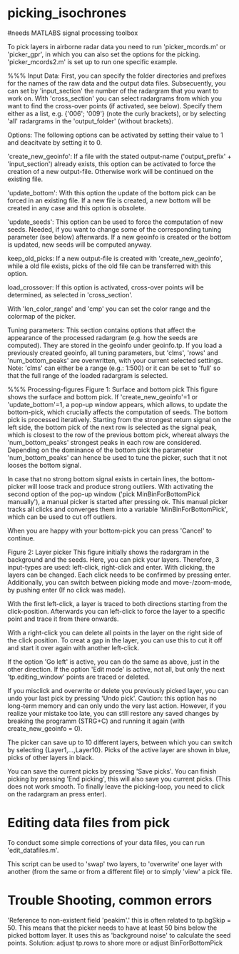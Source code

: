 # picking_isochrones

#needs MATLABS signal processing toolbox

To pick layers in airborne radar data you need to run 'picker_mcords.m' or 'picker_gpr', in which you can also set the options for the picking.
'picker_mcords2.m' is set up to run one specific example.

%%% Input
Data:
First, you can specify the folder directories and prefixes for the names of the raw data and the output data files.
Subsecuently, you can set by 'input_section' the number of the radargram that you want to work on.
With 'cross_section' you can select radargrams from which you want to find the cross-over points (if activated, see below). Specify them either as a list, e.g. {'006'; '009'} (note the curly brackets), or by selecting 'all' radargrams in the 'output_folder' (without brackets).

Options:
The following options can be activated by setting their value to 1 and deacitvate by setting it to 0.

'create_new_geoinfo': If a file with the stated output-name ('output_prefix' + 'input_section') already exists, this option can be activated to force the creation of a new output-file. Otherwise work will be continued on the existing file.

'update_bottom': With this option the update of the bottom pick can be forced in an existing file. If a new file is created, a new bottom will be created in any case and this option is obsolete.

'update_seeds': This option can be used to force the computation of new seeds. Needed, if you want to change some of the corresponding tuning parameter (see below) afterwards. If a new geoinfo is created or the bottom is updated, new seeds will be computed anyway.

keep_old_picks: If a new output-file is created with 'create_new_geoinfo', while a old file exists, picks of the old file can be transferred with this option.

load_crossover: If this option is activated, cross-over points will be determined, as selected in 'cross_section'.

With 'len_color_range' and 'cmp' you can set the color range and the colormap of the picker.

Tuning parameters:
This section contains options that affect the appearance of the processed radargram (e.g. how the seeds are computed). They are stored in the geoinfo under geoinfo.tp. If you load a previously created geoinfo, all tuning parameters, but 'clms', 'rows' and 'num_bottom_peaks' are overwritten, with your current selected settings.
Note: 'clms' can either be a range (e.g.: 1:500) or it can be set to 'full' so that the full range of the loaded radargram is selected.

%%% Processing-figures
Figure 1: Surface and bottom pick
This figure shows the surface and bottom pick. If 'create_new_geoinfo'=1 or 'update_bottom'=1, a pop-up window appears, which allows, to update the bottom-pick, which crucially affects the computation of seeds. The bottom pick is processed iteratively. Starting from the strongest return signal on the left side, the bottom pick of the next row is selected as the signal peak, which is closest to the row of the previous bottom pick, whereat always the 'num_bottom_peaks' strongest peaks in each row are considered. Depending on the dominance of the bottom pick the parameter 'num_bottom_peaks' can hence be used to tune the picker, such that it not looses the bottom signal.

In case that no strong bottom signal exists in certain lines, the bottom-picker will loose track and produce strong outliers. With activating the second option of the pop-up window ('pick MinBinForBottomPick manually'), a manual picker is started after pressing ok. This manual picker tracks all clicks and converges them into a variable 'MinBinForBottomPick', which can be used to cut off outliers.

When you are happy with your bottom-pick you can press 'Cancel' to continue.


Figure 2: Layer picker
This figure initially shows the radargram in the background and the seeds. Here, you can pick your layers. Therefore, 3 input-types are used: left-click, right-click and enter. With clicking, the layers can be changed. Each click needs to be confirmed by pressing enter. Additionally, you can switch between picking mode and move-/zoom-mode, by pushing enter (If no click was made). 

With the first left-click, a layer is traced to both directions starting from the click-position. Afterwards you can left-click to force the layer to a specific point and trace it from there onwards.

With a right-click you can delete all points in the layer on the right side of the click position. To creat a gap in the layer, you can use this to cut it off and start it over again with another left-click.

If the option 'Go left' is active, you can do the same as above, just in the other direction.
If the option 'Edit mode' is active, not all, but only the next 'tp.editing_window' points are traced or deleted.

If you misclick and overwrite or delete you previously picked layer, you can undo your last pick by pressing 'Undo pick'. Caution: this option has no long-term memory and can only undo the very last action. However, if you realize your mistake too late, you can still restore any saved changes by breaking the programm (STRG+C) and running it again (with create_new_geoinfo = 0).

The picker can save up to 10 different layers, between which you can switch by selecting {Layer1,...,Layer10}. Picks of the active layer are shown in blue, picks of other layers in black.

You can save the current picks by pressing 'Save picks'.
You can finish picking by pressing 'End picking', this will also save you current picks. (This does not work smooth. To finally leave the picking-loop, you need to click on the radargram an press enter).


# Editing data files from pick

To conduct some simple corrections of your data files, you can run 'edit_datafiles.m'.

This script can be used to 'swap' two layers, to 'overwrite' one layer with another (from the same or from a different file) or to simply 'view' a pick file.

# Trouble Shooting, common errors

'Reference to non-existent field 'peakim'.' this is often related to tp.bgSkip = 50. This means that the picker needs to have at least 50 bins below the picked bottom layer. It uses this as 'background noise' to calculate the seed points. Solution: adjust tp.rows to shore more or adjust BinForBottomPick 
